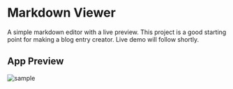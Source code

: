 # Markdown Viewer

A simple markdown editor with a live preview. This project is a good starting point for making a blog entry creator. Live demo will follow shortly.

## App Preview

![sample](https://user-images.githubusercontent.com/49343842/163501151-4718e3cd-c0b6-4943-a5ab-679a916906b7.PNG)
